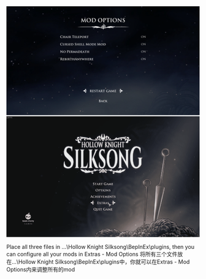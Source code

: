 <img src="Assets/SilksongModMenu_001.png" alt="SilksongModMenu.png" width="700">
<img src="Assets/SilksongModMenu_001.gif" alt="SilksongModMenu.gif" width="700">

Place all three files in ...\Hollow Knight Silksong\BepInEx\plugins, then you can configure all your mods in Extras - Mod Options
将所有三个文件放在...\Hollow Knight Silksong\BepInEx\plugins中，你就可以在Extras - Mod Options内来调整所有的mod
